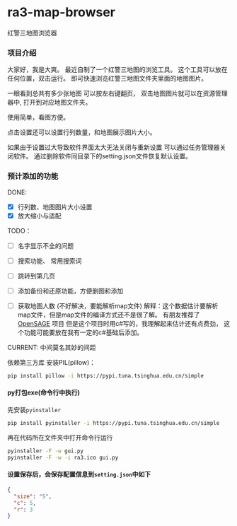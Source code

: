 # ra3-map-browser
红警三地图浏览器

### 项目介绍

大家好，我是大爽。
最近自制了一个红警三地图的浏览工具。
这个工具可以放在任何位置，双击运行。
即可快速浏览红警三地图文件夹里面的地图图片。

一眼看到总共有多少张地图
可以按左右键翻页，
双击地图图片就可以在资源管理器中, 打开到对应地图文件夹。

使用简单，看图方便。

点击设置还可以设置行列数量，和地图展示图片大小。

如果由于设置过大导致软件界面太大无法关闭与重新设置
可以通过任务管理器关闭软件。
通过删除软件同目录下的setting.json文件恢复默认设置。


### 预计添加的功能

DONE:

- [x] 行列数、地图图片大小设置
- [x] 放大缩小与适配

TODO：

- [ ] 名字显示不全的问题
- [ ] 搜索功能、 常用搜索词
- [ ] 跳转到第几页
- [ ] 添加备份和还原功能，方便删图和添加

- [ ] 获取地图人数 (不好解决，要能解析map文件)
解释：这个数据估计要解析map文件，但是map文件的编译方式还不是很了解。
  有朋友推荐了[OpenSAGE](https://github.com/OpenSAGE/OpenSAGE) 项目
  但是这个项目时用c#写的，我理解起来估计还有点费劲，
  这个功能可能要放在我有一定的c#基础后添加。
  

CURRENT:
中间莫名其妙的间距


依赖第三方库
安装PIL(pillow)：
```bash
pip install pillow -i https://pypi.tuna.tsinghua.edu.cn/simple
```






#### py打包exe(命令行中执行)

先安装`pyinstaller`
```bash
pip install pyinstaller -i https://pypi.tuna.tsinghua.edu.cn/simple
```

再在代码所在文件夹中打开命令行运行
```bash
pyinstaller -F -w gui.py
pyinstaller -F -w -i ra3.ico gui.py
```


#### 设置保存后，会保存配置信息到`setting.json`中如下
```json
{
  "size": "S",
  "c": 5,
  "r": 3
}
```
